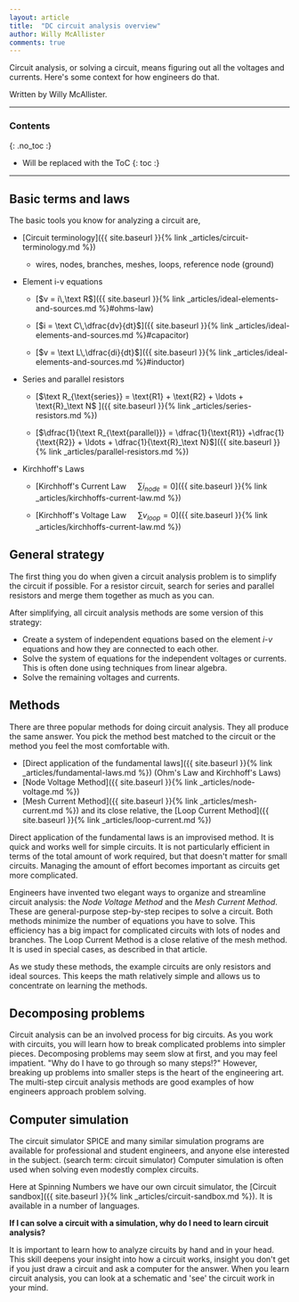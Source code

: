 ```yaml
---
layout: article
title:  "DC circuit analysis overview"
author: Willy McAllister
comments: true
---
```


Circuit analysis, or solving a circuit, means figuring out all the voltages and currents. Here's some context for how engineers do that. 

Written by Willy McAllister.

----

### Contents
{: .no_toc :}

* Will be replaced with the ToC
{: toc :}

----

## Basic terms and laws 

The basic tools you know for analyzing a circuit are,

* [Circuit terminology]({{ site.baseurl }}{% link _articles/circuit-terminology.md %})
    - wires, nodes, branches, meshes, loops, reference node (ground)
    

* Element i-v equations
    - [$v = i\,\text R$]({{ site.baseurl }}{% link _articles/ideal-elements-and-sources.md %}#ohms-law)
    
    - [$i = \text C\,\dfrac{dv}{dt}$]({{ site.baseurl }}{% link _articles/ideal-elements-and-sources.md %}#capacitor)
    
    - [$v = \text L\,\dfrac{di}{dt}$]({{ site.baseurl }}{% link _articles/ideal-elements-and-sources.md %}#inductor)
* Series and parallel resistors
    - [$\text R_{\text{series}} = \text{R1} + \text{R2} + \ldots + \text{R}_\text N$
]({{ site.baseurl }}{% link _articles/series-resistors.md %})

    - [$\dfrac{1}{\text R_{\text{parallel}}} = \dfrac{1}{\text{R1}} +\dfrac{1}{\text{R2}} + \ldots + \dfrac{1}{\text{R}_\text N}$]({{ site.baseurl }}{% link _articles/parallel-resistors.md %})
* Kirchhoff's Laws
    - [Kirchhoff's Current Law $\quad\displaystyle \sum i_{node} = 0$]({{ site.baseurl }}{% link _articles/kirchhoffs-current-law.md %})

    - [Kirchhoff's Voltage Law $\quad\displaystyle \sum v_{loop} = 0$]({{ site.baseurl }}{% link _articles/kirchhoffs-current-law.md %})

## General strategy

The first thing you do when given a circuit analysis problem is to simplify the circuit if possible. For a resistor circuit, search for series and parallel resistors and merge them together as much as you can.

After simplifying, all circuit analysis methods are some version of this strategy:

* Create a system of independent equations based on the element $i$-$v$ equations and how they are connected to each other.
* Solve the system of equations for the independent voltages or currents. This is often done using techniques from linear algebra.
* Solve the remaining voltages and currents.

## Methods

There are three popular methods for doing circuit analysis. They all produce the same answer. You pick the method best matched to the circuit or the method you feel the most comfortable with.

* [Direct application of the fundamental laws]({{ site.baseurl }}{% link _articles/fundamental-laws.md %}) (Ohm's Law and Kirchhoff's Laws)
* [Node Voltage Method]({{ site.baseurl }}{% link _articles/node-voltage.md %})
* [Mesh Current Method]({{ site.baseurl }}{% link _articles/mesh-current.md %}) and its close relative, the [Loop Current Method]({{ site.baseurl }}{% link _articles/loop-current.md %}) 

Direct application of the fundamental laws is an improvised method. It is quick and works well for simple circuits. It is not particularly efficient in terms of the total amount of work required, but that doesn't matter for small circuits. Managing the amount of effort becomes important as circuits get more complicated.

Engineers have invented two elegant ways to organize and streamline circuit analysis: the *Node Voltage Method* and the *Mesh Current Method*. These are general-purpose step-by-step recipes to solve a circuit. Both methods minimize the number of equations you have to solve. This efficiency has a big impact for complicated circuits with lots of nodes and branches. The Loop Current Method is a close relative of the mesh method. It is used in special cases, as described in that article. 

As we study these methods, the example circuits are only resistors and ideal sources. This keeps the math relatively simple and allows us to concentrate on learning the methods.

## Decomposing problems

Circuit analysis can be an involved process for big circuits. As you work with circuits, you will learn how to break complicated problems into simpler pieces. Decomposing problems may seem slow at first, and you may feel impatient. "Why do I have to go through so many steps!?" However, breaking up problems into smaller steps is the heart of the engineering art. The multi-step circuit analysis methods are good examples of how engineers approach problem solving.

## Computer simulation

The circuit simulator $\text{SPICE}$ and many similar simulation programs are available for professional and student engineers, and anyone else interested in the subject. (search term: circuit simulator) Computer simulation is often used when solving even modestly complex circuits. 

Here at Spinning Numbers we have our own circuit simulator, the [Circuit sandbox]({{ site.baseurl }}{% link _articles/circuit-sandbox.md %}).
It is available in a number of languages. 

**If I can solve a circuit with a simulation, why do I need to learn  circuit analysis?**

It is important to learn how to analyze circuits by hand and in your head. This skill deepens your insight into how a circuit works, insight you don't get if you just draw a circuit and ask a computer for the answer. When you learn circuit analysis, you can look at a schematic and 'see' the circuit work in your mind. 
